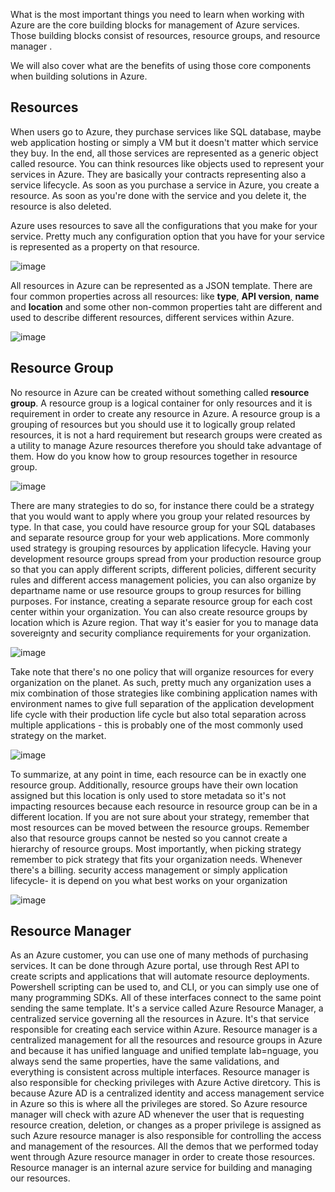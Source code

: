What is the most important things you need to learn when working with Azure are the core building blocks for management of Azure services. Those building blocks consist of resources, resource groups, and resource manager .

We will also cover what are the benefits of using those core components when building solutions in Azure.

## Resources

When users go to Azure, they purchase services like SQL database, maybe web application hosting or simply a VM but it doesn't matter which service they buy. In the end, all those services are represented as a generic object called resource. You can think resources like objects used to represent your services in Azure. They are basically your contracts representing also a service lifecycle. As soon as you purchase a service in Azure, you create a resource.
As soon as you're done with the service and you delete it, the resource is also deleted.

Azure uses resources to save all the configurations that you make for your service. Pretty much any configuration option that you have for your service is represented as a property on that resource.

![image](https://github.com/user-attachments/assets/11f5e7aa-e9e9-462a-ae96-940f4a27ba7f)


All resources in Azure can be represented as a JSON template. There are four common properties across all resources: like **type**, **API version**, **name** and **location** and some other non-common properties taht are different and used to describe different resources, different services within Azure.

![image](https://github.com/user-attachments/assets/380850f6-e93c-492f-b444-1b1bd93602c6)

## Resource Group

No resource in Azure can be created without something called **resource group**. A resource group is a logical container for only resources and it is requirement in order to create any resource in Azure. A resource group is a grouping of resources but you should use it to logically group related resources, it is not a hard requirement but research groups were created as a utility to manage Azure resources therefore you should take advantage of them. How do you know how to group resources together in resource group.

![image](https://github.com/user-attachments/assets/e2fba737-37e5-4508-8ba2-1ab469e1b23c)


There are many strategies to do so, for instance there could be a strategy that you would want to apply where you group your related resources by type. In that case, you could have resource group for your SQL databases and separate resource group for your web applications. More commonly used strategy is grouping resources by application lifecycle. Having your development resource groups spread from your production resource group so that you can apply different scripts, different policies, different security rules and different access management policies, you can also organize by departname name or use resource groups to group resurces for billing purposes. For instance, creating a separate resource group for each cost center within your organization. You can also create resource groups by location which is Azure region. That way it's easier for you to manage data sovereignty and security compliance requirements for your organization.


![image](https://github.com/user-attachments/assets/5212b610-ff75-45b8-bd80-f13d3bda87ed)



Take note that there's no one policy that will organize resources for every organization on the planet. As such, pretty much any organization uses a mix combination of those strategies like combining application names with environment names to give full separation of the application development life cycle with their production life cycle but also total separation across multiple applications - this is probably one of the most commonly used strategy on the market.

![image](https://github.com/user-attachments/assets/277260be-1b81-4279-ba01-82eb20993388)




To summarize, at any point in time, each resource can be in exactly one resource group. Additionally, resource groups have their own location assigned but this location is only used to store metadata so it's not impacting resources because each resource in resource group can be in a different location. If you are not sure about your strategy, remember that most resources can be moved between the resource groups. Remember also that resource groups cannot be nested so you cannot create a hierarchy of resource groups. Most importantly, when picking strategy remember to pick strategy that fits your organization needs. Whenever there's a billing. security access management or simply application lifecycle- it is depend on you what best works on your organization

![image](https://github.com/user-attachments/assets/a24b2068-fedb-496e-833f-a0d997b42a08)




## Resource Manager
As an Azure customer, you can use one of many methods of purchasing services. It can be done through Azure portal, use through Rest API to create scripts and applications that will automate resource deployments. Powershell scripting can be used to, and CLI, or you can simply use one of many programming SDKs. All of these interfaces connect to the same point sending the same template. It's a service called Azure Resource Manager, a centralized service governing all the resources in Azure. It's that service responsible for creating each service within Azure. Resource manager is a centralized management for all the resources and resource groups in Azure and because it has unified language and unified template lab=nguage, you always send the same properties, have the same validations, and everything is consistent across multiple interfaces. Resource manager is also responsible for checking privileges with Azure Active diretcory. This is because Azure AD is a centralized identity and access management service in Azure so this is where all the privileges are stored. So Azure resource manager will check with azure AD whenever the user that is requesting resource creation, deletion, or changes as a  proper privilege is assigned as such Azure resource manager is also responsible for controlling the access and management of the resources. All the demos that we performed today went through Azure resource manager in order to create those resources. Resource manager is an internal azure service for building and managing our resources.
